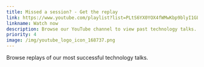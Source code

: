 ```yaml
---
title: Missed a session? - Get the replay
link: https://www.youtube.com/playlist?list=PLtS6YX0YOX4fWMwKbp9blyI1GLdXlbWjY
linkname: Watch now
description: Browse our YouTube channel to view past technology talks.
priority: 4
image: /img/youtube_logo_icon_168737.png
---
```

Browse replays of our most successful technology talks.